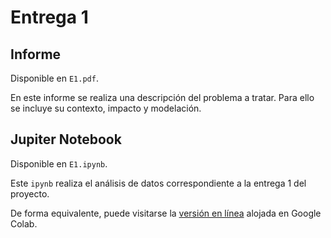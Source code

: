 # Entrega 1

## Informe

Disponible en `E1.pdf`.

En este informe se realiza una descripción del problema a tratar. Para ello se incluye su contexto, impacto y modelación.

## Jupiter Notebook

Disponible en `E1.ipynb`.

Este `ipynb` realiza el análisis de datos correspondiente a la entrega 1 del proyecto.

De forma equivalente, puede visitarse la [versión en línea](https://colab.research.google.com/drive/19F1sN8iQI8AoZL4dmJfjkY5azfXewJTh) alojada en Google Colab.